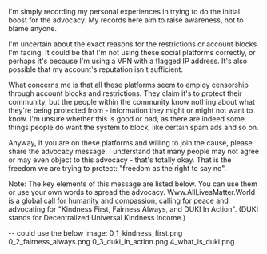 I'm simply recording my personal experiences in trying to do the initial boost for the advocacy. My records here aim to raise awareness, not to blame anyone.

I'm uncertain about the exact reasons for the restrictions or account blocks I'm facing. It could be that I'm not using these social platforms correctly, or perhaps it's because I'm using a VPN with a flagged IP address. It's also possible that my account's reputation isn't sufficient.

What concerns me is that all these platforms seem to employ censorship through account blocks and restrictions. They claim it's to protect their community, but the people within the community know nothing about what they're being protected from - information they might or might not want to know. I'm unsure whether this is good or bad, as there are indeed some things people do want the system to block, like certain spam ads and so on.


Anyway, if you are on these platforms and willing to join the cause, please share the advocacy message. I understand that many people may not agree or may even object to this advocacy - that's totally okay. That is the freedom we are trying to protect: "freedom as the right to say no".

Note: The key elements of this message are listed below. You can use them or use your own words to spread the advocacy.
Www.AllLivesMatter.World is a global call for humanity and compassion, calling for peace and advocating for "Kindness First, Fairness Always, and DUKI In Action". (DUKI stands for Decentralized Universal Kindness Income.)

-- could use the below image:
0_1_kindness_first.png
0_2_fairness_always.png
0_3_duki_in_action.png
4_what_is_duki.png